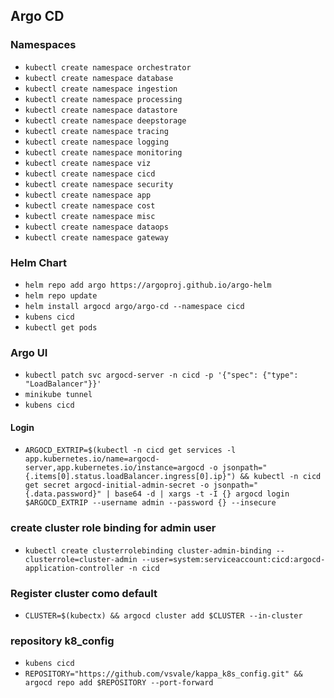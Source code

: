 ## Argo CD

### Namespaces

- `kubectl create namespace orchestrator`
- `kubectl create namespace database`
- `kubectl create namespace ingestion`
- `kubectl create namespace processing`
- `kubectl create namespace datastore`
- `kubectl create namespace deepstorage`
- `kubectl create namespace tracing`
- `kubectl create namespace logging`
- `kubectl create namespace monitoring`
- `kubectl create namespace viz`
- `kubectl create namespace cicd`
- `kubectl create namespace security`
- `kubectl create namespace app`
- `kubectl create namespace cost`
- `kubectl create namespace misc`
- `kubectl create namespace dataops`
- `kubectl create namespace gateway`

### Helm Chart

- `helm repo add argo https://argoproj.github.io/argo-helm`
- `helm repo update`
- `helm install argocd argo/argo-cd --namespace cicd`
- `kubens cicd`
- `kubectl get pods`

### Argo UI

- `kubectl patch svc argocd-server -n cicd -p '{"spec": {"type": "LoadBalancer"}}'`
- `minikube tunnel`
- `kubens cicd`

#### Login

- `ARGOCD_EXTRIP=$(kubectl -n cicd get services -l app.kubernetes.io/name=argocd-server,app.kubernetes.io/instance=argocd -o jsonpath="{.items[0].status.loadBalancer.ingress[0].ip}") && kubectl -n cicd get secret argocd-initial-admin-secret -o jsonpath="{.data.password}" | base64 -d | xargs -t -I {} argocd login $ARGOCD_EXTRIP --username admin --password {} --insecure`

### create cluster role binding for admin user

- `kubectl create clusterrolebinding cluster-admin-binding --clusterrole=cluster-admin --user=system:serviceaccount:cicd:argocd-application-controller -n cicd`

### Register cluster como default

- `CLUSTER=$(kubectx) && argocd cluster add $CLUSTER --in-cluster`

### repository k8_config

- `kubens cicd`
- `REPOSITORY="https://github.com/vsvale/kappa_k8s_config.git" && argocd repo add $REPOSITORY --port-forward`
